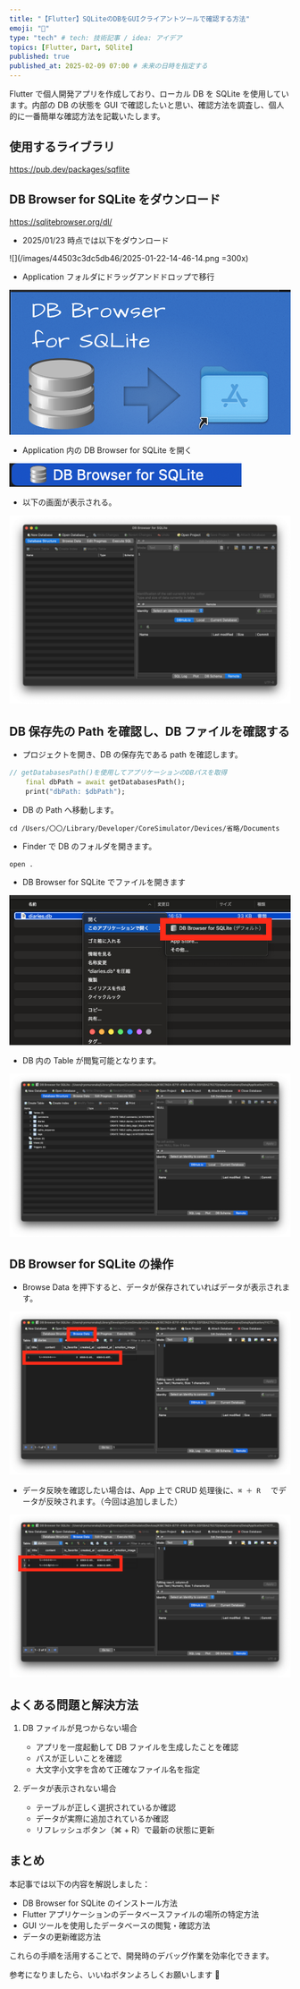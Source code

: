 ```yaml
---
title: "【Flutter】SQLiteのDBをGUIクライアントツールで確認する方法"
emoji: "👋"
type: "tech" # tech: 技術記事 / idea: アイデア
topics: [Flutter, Dart, SQlite]
published: true
published_at: 2025-02-09 07:00 # 未来の日時を指定する
---
```


Flutter で個人開発アプリを作成しており、ローカル DB を SQLite を使用しています。内部の DB の状態を GUI で確認したいと思い、確認方法を調査し、個人的に一番簡単な確認方法を記載いたします。

## 使用するライブラリ

https://pub.dev/packages/sqflite

## DB Browser for SQLite をダウンロード

https://sqlitebrowser.org/dl/

- 2025/01/23 時点では以下をダウンロード

![](/images/44503c3dc5db46/2025-01-22-14-46-14.png =300x)

- Application フォルダにドラッグアンドドロップで移行

![](/images/44503c3dc5db46/2025-01-22-14-48-42.png)

- Application 内の DB Browser for SQLite を開く

![](/images/44503c3dc5db46/2025-01-22-14-50-15.png)

- 以下の画面が表示される。

![](/images/44503c3dc5db46/2025-01-22-14-50-39.png)

## DB 保存先の Path を確認し、DB ファイルを確認する

- プロジェクトを開き、DB の保存先である path を確認します。

```dart
// getDatabasesPath()を使用してアプリケーションのDBパスを取得
    final dbPath = await getDatabasesPath();
    print("dbPath: $dbPath");
```

- DB の Path へ移動します。

```
cd /Users/〇〇/Library/Developer/CoreSimulator/Devices/省略/Documents
```

- Finder で DB のフォルダを開きます。

```
open .
```

- DB Browser for SQLite でファイルを開きます

![](/images/87b37708a4b260/2025-01-23-16-57-08.png)

- DB 内の Table が閲覧可能となります。

![](/images/87b37708a4b260/2025-01-23-16-58-04.png)

## DB Browser for SQLite の操作

- Browse Data を押下すると、データが保存されていればデータが表示されます。

![](/images/87b37708a4b260/2025-01-23-16-59-50.png)

- データ反映を確認したい場合は、App 上で CRUD 処理後に、`⌘ ＋ R` 　でデータが反映されます。（今回は追加しました）

![](/images/87b37708a4b260/2025-01-23-17-01-34.png)

## よくある問題と解決方法

1. DB ファイルが見つからない場合

   - アプリを一度起動して DB ファイルを生成したことを確認
   - パスが正しいことを確認
   - 大文字小文字を含めて正確なファイル名を指定

2. データが表示されない場合
   - テーブルが正しく選択されているか確認
   - データが実際に追加されているか確認
   - リフレッシュボタン（⌘ + R）で最新の状態に更新

## まとめ

本記事では以下の内容を解説しました：

- DB Browser for SQLite のインストール方法
- Flutter アプリケーションのデータベースファイルの場所の特定方法
- GUI ツールを使用したデータベースの閲覧・確認方法
- データの更新確認方法

これらの手順を活用することで、開発時のデバッグ作業を効率化できます。

参考になりましたら、いいねボタンよろしくお願いします 🙇
